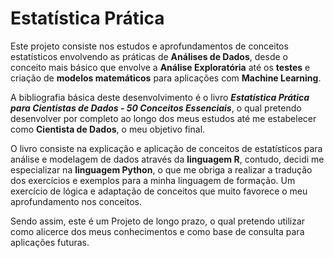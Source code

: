 # Estatística Prática
Este projeto consiste nos estudos e aprofundamentos de conceitos estatísticos envolvendo as práticas de **Análises de Dados**, desde o conceito mais básico que envolve a **Análise Exploratória** até os **testes** e criação de **modelos matemáticos** para aplicações com **Machine Learning**.

A bibliografia básica deste desenvolvimento é o livro ***Estatística Prática para Cientistas de Dados - 50 Conceitos Essenciais***, o qual pretendo desenvolver por completo ao longo dos meus estudos até me estabelecer como **Cientista de Dados**, o meu objetivo final.

O livro consiste na explicação e aplicação de conceitos de estatísticos para análise e modelagem de dados através da **linguagem R**, contudo, decidi me especializar na **linguagem Python**, o que me obriga a realizar a tradução dos exercícios e exemplos para a minha linguagem de formação. Um exercício de lógica e adaptação de conceitos que muito favorece o meu aprofundamento nos conceitos.

Sendo assim, este é um Projeto de longo prazo, o qual pretendo utilizar como alicerce dos meus conhecimentos e como base de consulta para aplicações futuras.
